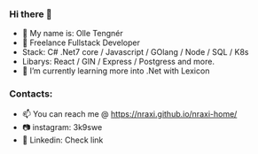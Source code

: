 ### Hi there 👋

- 👋 My name is: Olle Tengnér
- 👀 Freelance Fullstack Developer
- Stack: C# .Net7 core / Javascript / GOlang / Node / SQL / K8s
- Libarys: React / GIN / Express / Postgress and more. 
- 🌱  I’m currently learning more into .Net with Lexicon

### Contacts: 
- 📫 You can reach me @ https://nraxi.github.io/nraxi-home/
- 📷 instagram: 3k9swe
- 🔗 Linkedin: Check link

<!--
**Nraxi/Nraxi** is a ✨ _special_ ✨ repository because its `README.md` (this file) appears on your GitHub profile.

Here are some ideas to get you started:

- 🔭 I’m currently working on ...
- 🌱 I’m currently learning ...
- 👯 I’m looking to collaborate on ...
- 🤔 I’m looking for help with ...
- 💬 Ask me about ...
- 📫 How to reach me: ...
- 😄 Pronouns: ...
- ⚡ Fun fact: ...
-->
